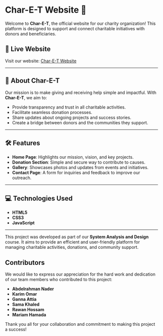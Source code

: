 # Char-E-T Website 🌟

Welcome to **Char-E-T**, the official website for our charity organization! This platform is designed to support and connect charitable initiatives with donors and beneficiaries.  

## 🔗 Live Website  
Visit our website: [Char-E-T Website]([https://abdunader.github.io/Charity-Organization/](https://college-projects-hu.github.io/Charity-Organization-SA/))  

---

## 📖 About Char-E-T  
Our mission is to make giving and receiving help simple and impactful. With **Char-E-T**, we aim to:  
- Provide transparency and trust in all charitable activities.  
- Facilitate seamless donation processes.  
- Share updates about ongoing projects and success stories.  
- Create a bridge between donors and the communities they support.  

---

## 🛠️ Features  
- **Home Page**: Highlights our mission, vision, and key projects.  
- **Donation Section**: Simple and secure way to contribute to causes.  
- **Gallery**: Showcases photos and updates from events and initiatives.  
- **Contact Page**: A form for inquiries and feedback to improve our outreach.  

---

## 💻 Technologies Used  
- **HTML5**  
- **CSS3**  
- **JavaScript**  
---

This project was developed as part of our **System Analysis and Design** course. It aims to provide an efficient and user-friendly platform for managing charitable activities, donations, and community support.

## Contributors

We would like to express our appreciation for the hard work and dedication of our team members who contributed to this project:

- **Abdelrahman Nader**  
- **Karim Omar**  
- **Ganna Attia**  
- **Sama Khaled**  
- **Rawan Hossam**  
- **Mariam Hamada**

Thank you all for your collaboration and commitment to making this project a success!
